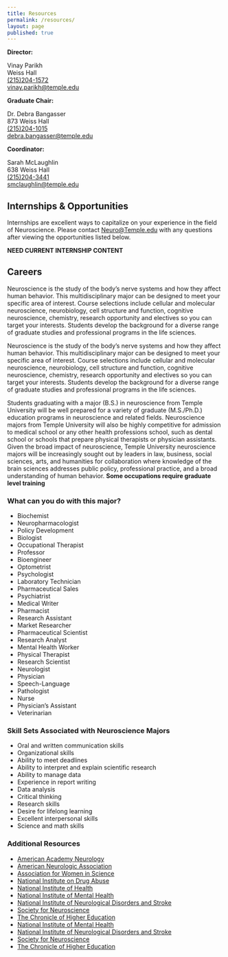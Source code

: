 ```yaml
---
title: Resources
permalink: /resources/
layout: page
published: true
---
```


**Director:**

Vinay Parikh<br/>
Weiss Hall<br/>
[(215)204-1572](tel:2152041572 )<br/>
[vinay.parikh@temple.edu](mailto:vinay.parikh@temple.edu) <br/>

**Graduate Chair:**

Dr. Debra Bangasser<br/>
873 Weiss Hall<br/>
[(215)204-1015](tel:2152041015)<br/>
[debra.bangasser@temple.edu](mailto:debra.bangasser@temple.edu)<br/>

**Coordinator:**

Sarah McLaughlin<br/>
638 Weiss Hall<br/>
[(215)204-3441](tel:2152043441)<br/>
[smclaughlin@temple.edu](mailto:smclaughlin@temple.edu)<br/>

## Internships & Opportunities

Internships are excellent ways to capitalize on your experience in the field of Neuroscience. Please contact [Neuro@Temple.edu](mailto:Neuro@Temple.edu) with any questions after viewing the opportunities listed below.

**NEED CURRENT INTERNSHIP CONTENT**

## Careers

Neuroscience is the study of the body’s nerve systems and how they affect human behavior. This multidisciplinary major can be designed to meet your specific area of interest. Course selections include cellular and molecular neuroscience, neurobiology, cell structure and function, cognitive neuroscience, chemistry, research opportunity and electives so you can target your interests. Students develop the background for a diverse range of graduate studies and professional programs in the life sciences.

Neuroscience is the study of the body’s nerve systems and how they affect human behavior. This multidisciplinary major can be designed to meet your specific area of interest. Course selections include cellular and molecular neuroscience, neurobiology, cell structure and function, cognitive neuroscience, chemistry, research opportunity and electives so you can target your interests. Students develop the background for a diverse range of graduate studies and professional programs in the life sciences.

Students graduating with a major (B.S.) in neuroscience from Temple University will be well prepared for a variety of graduate (M.S./Ph.D.) education programs in neuroscience and related fields. Neuroscience majors from Temple University will also be highly competitive for admission to medical school or any other health professions school, such as dental school or schools that prepare physical therapists or physician assistants. Given the broad impact of neuroscience, Temple University neuroscience majors will be increasingly sought out by leaders in law, business, social sciences, arts, and humanities for collaboration where knowledge of the brain sciences addresses public policy, professional practice, and a broad understanding of human behavior. **Some occupations require graduate level training**

### What can you do with this major?

- Biochemist
- Neuropharmacologist
- Policy Development
- Biologist
- Occupational Therapist
- Professor
- Bioengineer
- Optometrist
- Psychologist
- Laboratory Technician
- Pharmaceutical Sales
- Psychiatrist
- Medical Writer
- Pharmacist
- Research Assistant
- Market Researcher
- Pharmaceutical Scientist
- Research Analyst
- Mental Health Worker
- Physical Therapist
- Research Scientist
- Neurologist
- Physician
- Speech-Language
- Pathologist
- Nurse
- Physician’s Assistant
- Veterinarian

### Skill Sets Associated with Neuroscience Majors

- Oral and written communication skills
- Organizational skills
- Ability to meet deadlines
- Ability to interpret and explain scientific research
- Ability to manage data
- Experience in report writing
- Data analysis
- Critical thinking
- Research skills
- Desire for lifelong learning
- Excellent interpersonal skills
- Science and math skills

### Additional Resources

- [American Academy Neurology](www.aan.com) 
- [American Neurologic Association](www.aneuroa.org) 
- [Association for Women in Science](www.awis.org) 
- [National Institute on Drug Abuse](www.nida.nih.gov) 
- [National Institute of Health](www.nih.gov) 
- [National Institute of Mental Health](www.nimh.nih.gov) 
- [National Institute of Neurological Disorders and Stroke](www.ninds.nih.gov) 
- [Society for Neuroscience](www.sfn.org) 
- [The Chronicle of Higher Education](www.chronicle.com/jobs) 
- [National Institute of Mental Health](http://www.nimh.nih.gov/)
- [National Institute of Neurological Disorders and Stroke](http://www.ninds.nih.gov/) 
- [Society for Neuroscience](http://www.sfn.org/)
- [The Chronicle of Higher Education](http://www.chronicle.com/jobs)
